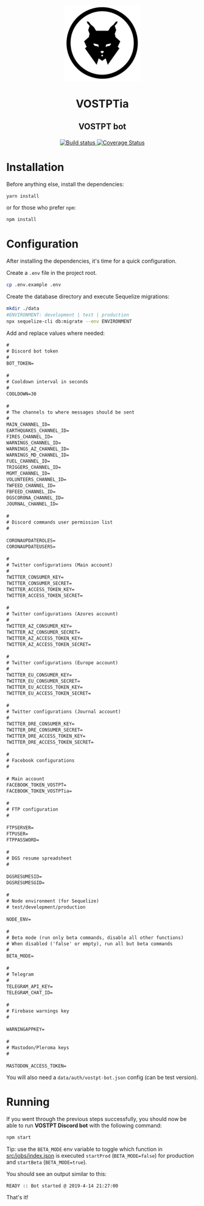 <p align="center"><a href="https://twitter.com/VOSTPTia"><img src="./VOSTPTia_Logo.png" alt="Logo VOSTPTia" height="200" /></a></p>

<h1><p align="center">VOSTPTia</p></h1>
<h2><p align="center">VOSTPT bot</p></h2>

<p align="center">
    <a href="https://travis-ci.com/vostpt/bot">
        <img src="https://travis-ci.com/vostpt/bot.svg?branch=master" alt="Build status" />
    </a>
    <a href="https://coveralls.io/github/vostpt/bot?branch=master">
        <img src="https://coveralls.io/repos/github/vostpt/bot/badge.svg?branch=master" alt="Coverage Status" />
    </a>
</p>

# Installation
Before anything else, install the dependencies:
```sh
yarn install
```

or for those who prefer `npm`:
```sh
npm install
```

# Configuration
After installing the dependencies, it's time for a quick configuration.

Create a `.env` file in the project root.

```sh
cp .env.example .env
```

Create the database directory and execute Sequelize migrations:

```bash
mkdir ./data
#ENVIRONMENT: development | test | production
npx sequelize-cli db:migrate --env ENVIRONMENT
```


Add and replace values where needed:

```
#
# Discord bot token
#
BOT_TOKEN=

#
# Cooldown interval in seconds
#
COOLDOWN=30

#
# The channels to where messages should be sent
#
MAIN_CHANNEL_ID=
EARTHQUAKES_CHANNEL_ID=
FIRES_CHANNEL_ID=
WARNINGS_CHANNEL_ID=
WARNINGS_AZ_CHANNEL_ID=
WARNINGS_MD_CHANNEL_ID=
FUEL_CHANNEL_ID=
TRIGGERS_CHANNEL_ID=
MGMT_CHANNEL_ID=
VOLUNTEERS_CHANNEL_ID=
TWFEED_CHANNEL_ID=
FBFEED_CHANNEL_ID=
DGSCORONA_CHANNEL_ID=
JOURNAL_CHANNEL_ID=

#
# Discord commands user permission list
#

CORONAUPDATEROLES=
CORONAUPDATEUSERS=

#
# Twitter configurations (Main account)
#
TWITTER_CONSUMER_KEY=
TWITTER_CONSUMER_SECRET=
TWITTER_ACCESS_TOKEN_KEY=
TWITTER_ACCESS_TOKEN_SECRET=

#
# Twitter configurations (Azores account)
#
TWITTER_AZ_CONSUMER_KEY=
TWITTER_AZ_CONSUMER_SECRET=
TWITTER_AZ_ACCESS_TOKEN_KEY=
TWITTER_AZ_ACCESS_TOKEN_SECRET=

#
# Twitter configurations (Europe account)
#
TWITTER_EU_CONSUMER_KEY=
TWITTER_EU_CONSUMER_SECRET=
TWITTER_EU_ACCESS_TOKEN_KEY=
TWITTER_EU_ACCESS_TOKEN_SECRET=

#
# Twitter configurations (Journal account)
#
TWITTER_DRE_CONSUMER_KEY=
TWITTER_DRE_CONSUMER_SECRET=
TWITTER_DRE_ACCESS_TOKEN_KEY=
TWITTER_DRE_ACCESS_TOKEN_SECRET=

#
# Facebook configurations
#

# Main account
FACEBOOK_TOKEN_VOSTPT=
FACEBOOK_TOKEN_VOSTPTia=

#
# FTP configuration
#

FTPSERVER=
FTPUSER=
FTPPASSWORD=

#
# DGS resume spreadsheet
#

DGSRESUMESID=
DGSRESUMESGID=

#
# Node environment (for Sequelize)
# test/development/production

NODE_ENV=

#
# Beta mode (run only beta commands, disable all other functions)
# When disabled ('false' or empty), run all but beta commands
#
BETA_MODE=

#
# Telegram
#
TELEGRAM_API_KEY=
TELEGRAM_CHAT_ID=

#
# Firebase warnings key
#

WARNINGAPPKEY=

#
# Mastodon/Pleroma keys
#

MASTODON_ACCESS_TOKEN=
```

You will also need a `data/auth/vostpt-bot.json` config (can be test version).

# Running
If you went through the previous steps successfully, you should now be able to run **VOSTPT Discord bot** with the following command:

```sh
npm start
```

Tip: use the `BETA_MODE` env variable to toggle which function in [src/jobs/index.json](src/jobs/index.js) is executed  `startProd` (`BETA_MODE=false`) for production and `startBeta`  (`BETA_MODE=true`). 


You should see an output similar to this:
```sh
READY :: Bot started @ 2019-4-14 21:27:00
```

That's it!
